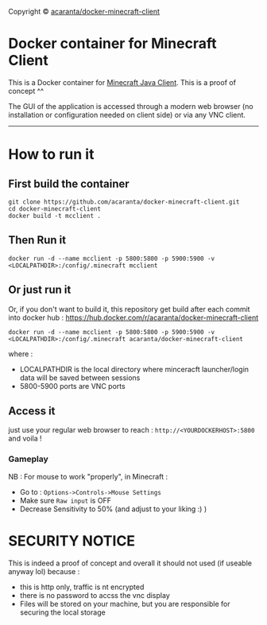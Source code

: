 Copyright © [acaranta/docker-minecraft-client](https://github.com/acaranta/docker-minecraft-client)

# Docker container for Minecraft Client

This is a Docker container for [Minecraft Java Client](https://www.minecraft.net).
This is a proof of concept ^^

The GUI of the application is accessed through a modern web browser (no installation or configuration needed on client side) or via any VNC client.

---

# How to run it
## First build the container
```
git clone https://github.com/acaranta/docker-minecraft-client.git
cd docker-minecraft-client
docker build -t mcclient .
```

## Then Run it
```
docker run -d --name mcclient -p 5800:5800 -p 5900:5900 -v <LOCALPATHDIR>:/config/.minecraft mcclient
```
## Or just run it
Or, if you don't want to build it, this repository get build after each commit into docker hub : https://hub.docker.com/r/acaranta/docker-minecraft-client
```
docker run -d --name mcclient -p 5800:5800 -p 5900:5900 -v <LOCALPATHDIR>:/config/.minecraft acaranta/docker-minecraft-client
```
where :
* LOCALPATHDIR is the local directory where minceracft launcher/login data will be saved between sessions
* 5800-5900 ports are VNC ports

## Access it
just use your regular web browser to reach : 
`http://<YOURDOCKERHOST>:5800`
and voila !

### Gameplay
NB : For mouse to work "properly", in Minecraft :
* Go to : `Options->Controls->Mouse Settings`
* Make sure `Raw input` is OFF
* Decrease Sensitivity to 50% (and adjust to your liking :) )

# SECURITY NOTICE
This is indeed a proof of concept and overall it should not used (if useable anyway lol) because :
* this is http only, traffic is nt encrypted
* there is no password to accss the vnc display
* Files will be stored on your machine, but you are responsible for securing the local storage
